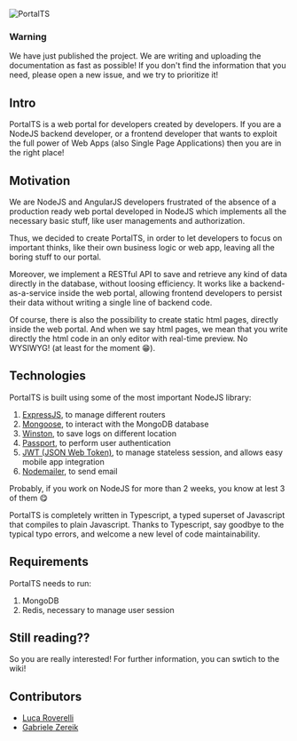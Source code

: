 ![PortalTS](http://portalts.it/images/portal_small.png)

### Warning ###
We have just published the project. We are writing and uploading the documentation as fast as possible!
If you don't find the information that you need, please open a new issue, and we try to prioritize it!


## Intro ##
PortalTS is a web portal for developers created by developers.
If you are a NodeJS backend developer, or a frontend developer that wants to exploit the full power of Web Apps (also Single Page Applications) then you are in the right place!

## Motivation ##
We are NodeJS and AngularJS developers frustrated of the absence of a production ready web portal developed in NodeJS which implements all the necessary basic stuff, like user managements and authorization.

Thus, we decided to create PortalTS, in order to let developers to focus on important thinks, like their own business logic or web app, leaving all the boring stuff to our portal.

Moreover, we implement a RESTful API to save and retrieve any kind of data directly in the database, without loosing efficiency. It works like a backend-as-a-service inside the web portal, allowing frontend developers to persist their data without writing a single line of backend code.

Of course, there is also the possibility to create static html pages, directly inside the web portal. And when we say html pages, we mean that you write directly the html code in an only editor with real-time preview. No WYSIWYG! (at least for the moment :grin:).

## Technologies ##
PortalTS is built using some of the most important NodeJS library:
1. [ExpressJS](http://expressjs.com/), to manage different routers
2. [Mongoose](http://mongoosejs.com/), to interact with the MongoDB database
3. [Winston](https://github.com/winstonjs/winston), to save logs on different location
4. [Passport](http://passportjs.org/), to perform user authentication
5. [JWT (JSON Web Token)](https://jwt.io/), to manage stateless session, and allows easy mobile app integration
6. [Nodemailer](http://nodemailer.com/), to send email

Probably, if you work on NodeJS for more than 2 weeks, you know at lest 3 of them :yum:

PortalTS is completely written in Typescript, a typed superset of Javascript that compiles to plain Javascript. Thanks to Typescript, say goodbye to the typical typo errors, and welcome a new level of code maintainability.


## Requirements ##
PortalTS needs to run:
1. MongoDB
2. Redis, necessary to manage user session


## Still reading?? ##
So you are really interested! For further information, you can swtich to the wiki!

## Contributors ##
* [Luca Roverelli](https://github.com/Sprechen)
* [Gabriele Zereik](https://github.com/gabrielezereik)
